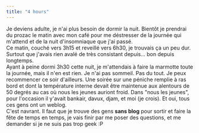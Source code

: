 ```yaml
---
title: "4 hours"
---
```


Je deviens adulte, je n'ai plus besoin de dormir la nuit. Bientôt je prendrai
du prozac le matin avec mon café pour me déstresser de la journée qui m'attend
et de la nuit d'insomniaque que j'ai passé.  
Ce matin, couché vers 3h15 et reveillé vers 6h30, je trouvais ça un peu dur.
Surtout que j'avais rien avalé de très consistant depuis... bon depuis
longtemps.  
Ayant à peine dormi 3h30 cette nuit, je m'attendais à faire la marmotte toute
la journée, mais il n'en est rien. Je n'ai pas sommeil. Pas du tout. Je peux
recommencer ce soir d'ailleurs. Une soirée sur une péniche remplie à ras bord
et dont la température interne devait être maintenue aux alentours de 50
degrés au cas où nous les jeunes auriont froid. Dans "nous les jeunes", pour
l'occasion il y'avait bankair, davux, djam, et moi (je crois). Et oui, tous
ces gens ont un weblog.  
C'est navrant. Il faut que je trouve des gens **sans blog** pour sortir et
faire la fête de temps en temps, je vais finir par me poser des questions, et
me demander si je ne suis pas trop geek :P

